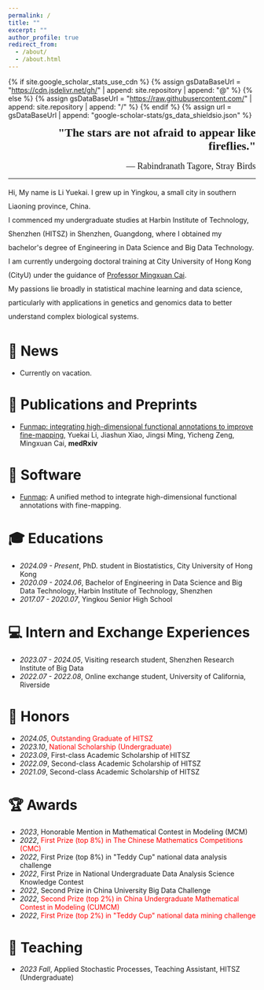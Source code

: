 ```yaml
---
permalink: /
title: ""
excerpt: ""
author_profile: true
redirect_from: 
  - /about/
  - /about.html
---
```


{% if site.google_scholar_stats_use_cdn %}
{% assign gsDataBaseUrl = "https://cdn.jsdelivr.net/gh/" | append: site.repository | append: "@" %}
{% else %}
{% assign gsDataBaseUrl = "https://raw.githubusercontent.com/" | append: site.repository | append: "/" %}
{% endif %}
{% assign url = gsDataBaseUrl | append: "google-scholar-stats/gs_data_shieldsio.json" %}

<span class='anchor' id='about-me'></span>

<div align=right><font face="Comic Sans MS" size=5><b>"The stars are not afraid to appear like fireflies."</b>
</font></div><br>
<div align=right><font face="Comic Sans MS" size=4>— Rabindranath Tagore, Stray Birds
</font></div>

---

<div style="line-height: 2;">
Hi, My name is Li Yuekai. I grew up in Yingkou, a small city in southern Liaoning province, China.<br>
I commenced my undergraduate studies at Harbin Institute of Technology, Shenzhen (HITSZ) in Shenzhen, Guangdong, where I obtained my bachelor's degree of Engineering in Data Science and Big Data Technology. I am currently undergoing doctoral training at City University of Hong Kong (CityU) under the guidance of <a href="https://mxcai.github.io/">Professor Mingxuan Cai</a>.<br>
My passions lie broadly in statistical machine learning and data science, particularly with applications in genetics and genomics data to better understand complex biological systems.
</div>

# 📰 News
- Currently on vacation.

# 📝 Publications and Preprints 

- [Funmap: integrating high-dimensional functional annotations to improve fine-mapping](https://www.medrxiv.org/content/10.1101/2024.06.25.24309459v1), Yuekai Li, Jiashun Xiao, Jingsi Ming, Yicheng Zeng, Mingxuan Cai, **medRxiv**

# 💾 Software
- [Funmap](https://github.com/LeeHITsz/Funmap): A unified method to integrate high-dimensional functional annotations with fine-mapping.

# 🎓 Educations
- *2024.09 - Present*, PhD. student in Biostatistics, City University of Hong Kong
- *2020.09 - 2024.06*, Bachelor of Engineering in Data Science and Big Data Technology, Harbin Institute of Technology, Shenzhen
- *2017.07 - 2020.07*, Yingkou Senior High School

# 💻 Intern and Exchange Experiences
- *2023.07 - 2024.05*, Visiting research student, Shenzhen Research Institute of Big Data
- *2022.07 - 2022.08*, Online exchange student, University of California, Riverside

# 🏅 Honors
- *2024.05*, <font color=red>Outstanding Graduate of HITSZ</font>
- *2023.10*, <font color=red>National Scholarship (Undergraduate)</font>
- *2023.09*, First-class Academic Scholarship of HITSZ
- *2022.09*, Second-class Academic Scholarship of HITSZ
- *2021.09*, Second-class Academic Scholarship of HITSZ

# 🏆 Awards
- *2023*, Honorable Mention in Mathematical Contest in Modeling (MCM)
- *2022*, <font color=red>First Prize (top 8%) in The Chinese Mathematics Competitions (CMC)</font>
- *2022*, First Prize (top 8%) in "Teddy Cup" national data analysis challenge
- *2022*, First Prize in National Undergraduate Data Analysis Science Knowledge Contest
- *2022*, Second Prize in China University Big Data Challenge
- *2022*, <font color=red>Second Prize (top 2%) in China Undergraduate Mathematical Contest in Modeling (CUMCM)</font>
- *2022*, <font color=red>First Prize (top 2%) in "Teddy Cup" national data mining challenge</font>

# 📖 Teaching
- *2023 Fall*, Applied Stochastic Processes, Teaching Assistant, HITSZ (Undergraduate)
